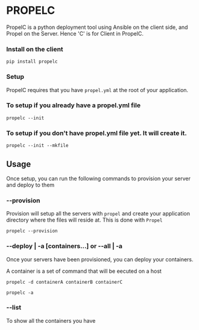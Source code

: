 
# PROPELC

PropelC is a python deployment tool using Ansible on the client side, and Propel on the Server.
Hence 'C' is for Client in PropelC.


### Install on the client

    pip install propelc

### Setup

PropelC requires that you have `propel.yml` at the root of your application.

### To setup if you already have a propel.yml file

    propelc --init

### To setup if you don't have propel.yml file yet. It will create it.

    propelc --init --mkfile



## Usage

Once setup, you can run the following commands to provision your server and deploy to them

### --provision

Provision will setup all the servers with `propel` and create your application directory where the files
will reside at. This is done with `Propel`

    propelc --provision


### --deploy | -a [containers...] or --all | -a

Once your servers have been provisioned, you can deploy your containers.

A container is a set of command that will be eecuted on a host

    propelc -d containerA containerB containerC

    propelc -a


### --list

To show all the containers you have



